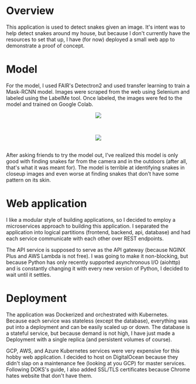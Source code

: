 # Overview
This application is used to detect snakes given an image. It's intent was to help detect snakes around my house, but because 
I don't currently have the resources to set that up, I have (for now) deployed a small web app to demonstrate a proof of concept.

# Model
For the model, I used FAIR's Detectron2 and used transfer learning to train a Mask-RCNN model. Images were scraped from the web
using Selenium and labeled using the LabelMe tool. Once labeled, the images were fed to the model and trained on Google Colab.
<br>
<p align="center">
  <img src="https://raw.githubusercontent.com/neovasudeva/Snake-Detector/blob/dev/images/im1.jpg" />
</p>
<br>
<p align="center">
  <img src="https://raw.githubusercontent.com/neovasudeva/Snake-Detector/blob/dev/images/im3.jpg" />
</p>
<br>
After asking friends to try the model out, I've realized this model is only good with finding snakes far from the camera and in the outdoors 
(after all, that's what it was meant for). The model is terrible at identifying snakes in closeup images and even worse at finding 
snakes that don't have some pattern on its skin.

# Web application
I like a modular style of building applications, so I decided to employ a microservices approach to building this application.
I separated the application into logical partitions (frontend, backend, api, database) and had each service communicate with each 
other over REST endpoints.

The API service is supposed to serve as the API gateway (because NGINX Plus and AWS Lambda is not free). I was going to make it non-blocking,
but because Python has only recently supported asynchronous I/O (aiohttp) and is constantly changing it with every new version
of Python, I decided to wait until it settles.

# Deployment
The application was Dockerized and orchestrated with Kubernetes. Because each service was stateless (except the database), everything
was put into a deployment and can be easily scaled up or down. The database is a stateful service, but because demand is not high, I have
just made a Deployment with a single replica (and persistent volumes of course). 

GCP, AWS, and Azure Kubernetes services were very expensive for this hobby web application. I decided to host on DigitalOcean because
they didn't slap on a maintenance fee (looking at you GCP) for master services. Following DOKS's guide, I also added SSL/TLS certificates 
because Chrome hates website that don't have them.
